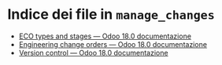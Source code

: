 # Indice dei file in `manage_changes`

- [ECO types and stages — Odoo 18.0 documentazione](./eco_type.md)
- [Engineering change orders — Odoo 18.0 documentazione](./engineering_change_orders.md)
- [Version control — Odoo 18.0 documentazione](./version_control.md)
